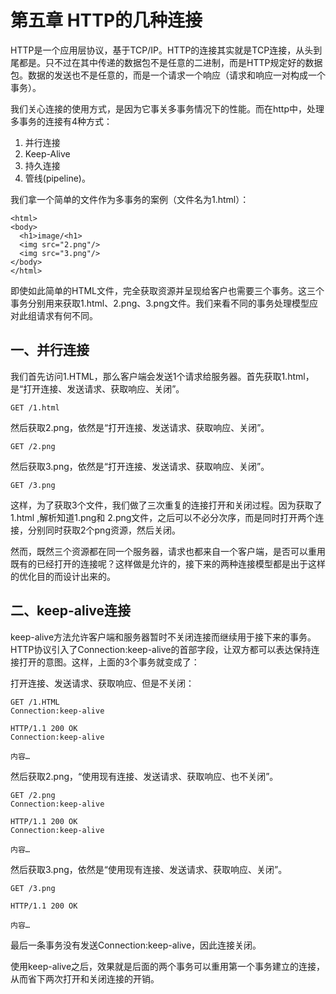 # 第五章 HTTP的几种连接

HTTP是一个应用层协议，基于TCP/IP。HTTP的连接其实就是TCP连接，从头到尾都是。只不过在其中传递的数据包不是任意的二进制，而是HTTP规定好的数据包。数据的发送也不是任意的，而是一个请求一个响应（请求和响应一对构成一个事务）。

我们关心连接的使用方式，是因为它事关多事务情况下的性能。而在http中，处理多事务的连接有4种方式：

1. 并行连接
2. Keep-Alive
3. 持久连接
4. 管线\(pipeline\)。

我们拿一个简单的文件作为多事务的案例（文件名为1.html）：

```
<html>
<body>
  <h1>image/<h1>
  <img src="2.png"/>
  <img src="3.png"/>
</body>
</html> 
```

即使如此简单的HTML文件，完全获取资源并呈现给客户也需要三个事务。这三个事务分别用来获取1.html、2.png、3.png文件。我们来看不同的事务处理模型应对此组请求有何不同。

## 一、并行连接

我们首先访问1.HTML，那么客户端会发送1个请求给服务器。首先获取1.html，是“打开连接、发送请求、获取响应、关闭”。

```
GET /1.html
```

然后获取2.png，依然是“打开连接、发送请求、获取响应、关闭”。 

```
GET /2.png
```

然后获取3.png，依然是“打开连接、发送请求、获取响应、关闭”。

```
GET /3.png
```

这样，为了获取3个文件，我们做了三次重复的连接打开和关闭过程。因为获取了1.html ,解析知道1.png和 2.png文件，之后可以不必分次序，而是同时打开两个连接，分别同时获取2个png资源，然后关闭。

然而，既然三个资源都在同一个服务器，请求也都来自一个客户端，是否可以重用既有的已经打开的连接呢？这样做是允许的，接下来的两种连接模型都是出于这样的优化目的而设计出来的。

## 二、keep-alive连接

keep-alive方法允许客户端和服务器暂时不关闭连接而继续用于接下来的事务。HTTP协议引入了Connection:keep-alive的首部字段，让双方都可以表达保持连接打开的意图。这样，上面的3个事务就变成了：

打开连接、发送请求、获取响应、但是不关闭：

```
GET /1.HTML 
Connection:keep-alive

HTTP/1.1 200 OK
Connection:keep-alive

内容…
```

然后获取2.png，“使用现有连接、发送请求、获取响应、也不关闭”。

```
GET /2.png
Connection:keep-alive

HTTP/1.1 200 OK
Connection:keep-alive

内容…
```

然后获取3.png，依然是“使用现有连接、发送请求、获取响应、关闭”。

```
GET /3.png

HTTP/1.1 200 OK

内容…
```

最后一条事务没有发送Connection:keep-alive，因此连接关闭。

使用keep-alive之后，效果就是后面的两个事务可以重用第一个事务建立的连接，从而省下两次打开和关闭连接的开销。











